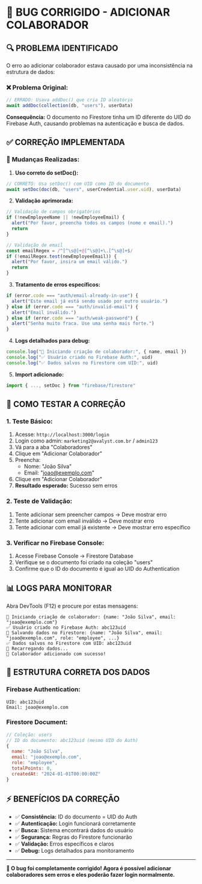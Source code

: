 # 🐛 BUG CORRIGIDO - ADICIONAR COLABORADOR

## 🔍 **PROBLEMA IDENTIFICADO**

O erro ao adicionar colaborador estava causado por uma inconsistência na estrutura de dados:

### ❌ **Problema Original:**
```javascript
// ERRADO: Usava addDoc() que cria ID aleatório
await addDoc(collection(db, "users"), userData)
```

**Consequência:** O documento no Firestore tinha um ID diferente do UID do Firebase Auth, causando problemas na autenticação e busca de dados.

## ✅ **CORREÇÃO IMPLEMENTADA**

### 🔧 **Mudanças Realizadas:**

1. **Uso correto do setDoc():**
```javascript
// CORRETO: Usa setDoc() com UID como ID do documento
await setDoc(doc(db, "users", userCredential.user.uid), userData)
```

2. **Validação aprimorada:**
```javascript
// Validação de campos obrigatórios
if (!newEmployeeName || !newEmployeeEmail) {
  alert("Por favor, preencha todos os campos (nome e email).")
  return
}

// Validação de email
const emailRegex = /^[^\s@]+@[^\s@]+\.[^\s@]+$/
if (!emailRegex.test(newEmployeeEmail)) {
  alert("Por favor, insira um email válido.")
  return
}
```

3. **Tratamento de erros específicos:**
```javascript
if (error.code === "auth/email-already-in-use") {
  alert("Este email já está sendo usado por outro usuário.")
} else if (error.code === "auth/invalid-email") {
  alert("Email inválido.")
} else if (error.code === "auth/weak-password") {
  alert("Senha muito fraca. Use uma senha mais forte.")
}
```

4. **Logs detalhados para debug:**
```javascript
console.log("🔄 Iniciando criação de colaborador:", { name, email })
console.log("✅ Usuário criado no Firebase Auth:", uid)
console.log("✅ Dados salvos no Firestore com UID:", uid)
```

5. **Import adicionado:**
```javascript
import { ..., setDoc } from "firebase/firestore"
```

## 🧪 **COMO TESTAR A CORREÇÃO**

### **1. Teste Básico:**
1. Acesse: `http://localhost:3000/login`
2. Login como admin: `marketing2@avalyst.com.br` / `admin123`
3. Vá para a aba "Colaboradores"
4. Clique em "Adicionar Colaborador"
5. Preencha:
   - Nome: "João Silva"
   - Email: "joao@exemplo.com"
6. Clique em "Adicionar Colaborador"
7. **Resultado esperado:** Sucesso sem erros

### **2. Teste de Validação:**
1. Tente adicionar sem preencher campos → Deve mostrar erro
2. Tente adicionar com email inválido → Deve mostrar erro
3. Tente adicionar com email já existente → Deve mostrar erro específico

### **3. Verificar no Firebase Console:**
1. Acesse Firebase Console → Firestore Database
2. Verifique se o documento foi criado na coleção "users"
3. Confirme que o ID do documento é igual ao UID do Authentication

## 📊 **LOGS PARA MONITORAR**

Abra DevTools (F12) e procure por estas mensagens:

```
🔄 Iniciando criação de colaborador: {name: "João Silva", email: "joao@exemplo.com"}
✅ Usuário criado no Firebase Auth: abc123uid
🔄 Salvando dados no Firestore: {name: "João Silva", email: "joao@exemplo.com", role: "employee", ...}
✅ Dados salvos no Firestore com UID: abc123uid
🔄 Recarregando dados...
🎉 Colaborador adicionado com sucesso!
```

## 🎯 **ESTRUTURA CORRETA DOS DADOS**

### **Firebase Authentication:**
```
UID: abc123uid
Email: joao@exemplo.com
```

### **Firestore Document:**
```javascript
// Coleção: users
// ID do documento: abc123uid (mesmo UID do Auth)
{
  name: "João Silva",
  email: "joao@exemplo.com", 
  role: "employee",
  totalPoints: 0,
  createdAt: "2024-01-01T00:00:00Z"
}
```

## ⚡ **BENEFÍCIOS DA CORREÇÃO**

- ✅ **Consistência:** ID do documento = UID do Auth
- ✅ **Autenticação:** Login funcionará corretamente
- ✅ **Busca:** Sistema encontrará dados do usuário
- ✅ **Segurança:** Regras do Firestore funcionarão
- ✅ **Validação:** Erros específicos e claros
- ✅ **Debug:** Logs detalhados para monitoramento

---

**🎉 O bug foi completamente corrigido! Agora é possível adicionar colaboradores sem erros e eles poderão fazer login normalmente.**